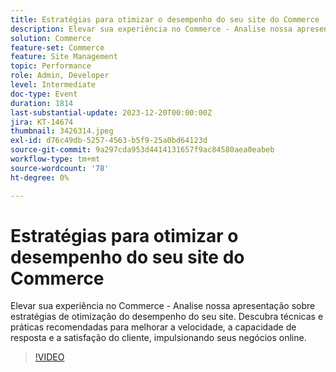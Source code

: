 ```yaml
---
title: Estratégias para otimizar o desempenho do seu site do Commerce
description: Elevar sua experiência no Commerce - Analise nossa apresentação sobre estratégias de otimização do desempenho do seu site. Descubra técnicas e práticas recomendadas para melhorar a velocidade, a capacidade de resposta e a satisfação do cliente, impulsionando seus negócios online.
solution: Commerce
feature-set: Commerce
feature: Site Management
topic: Performance
role: Admin, Developer
level: Intermediate
doc-type: Event
duration: 1814
last-substantial-update: 2023-12-20T00:00:00Z
jira: KT-14674
thumbnail: 3426314.jpeg
exl-id: d76c49db-5257-4563-b5f9-25a0bd64123d
source-git-commit: 9a297cda953d4414131657f9ac84580aea0eabeb
workflow-type: tm+mt
source-wordcount: '78'
ht-degree: 0%

---
```


# Estratégias para otimizar o desempenho do seu site do Commerce

Elevar sua experiência no Commerce - Analise nossa apresentação sobre estratégias de otimização do desempenho do seu site. Descubra técnicas e práticas recomendadas para melhorar a velocidade, a capacidade de resposta e a satisfação do cliente, impulsionando seus negócios online.

>[!VIDEO](https://video.tv.adobe.com/v/3426314/?learn=on)
